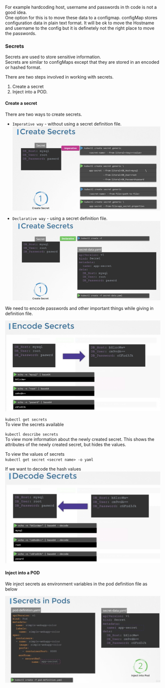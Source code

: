 
For example hardcoding host, username and passwords in th code is not a good idea.    
One option for this is to move these data to a configmap. configMap stores configuration data in plain text format. It will be ok to move the Hostname and username to the config but it is definetely not the right place to move the passwords.  

### Secrets

Secrets are used to store sensitive information.  
Secrets are similar to configMaps except that they are stored in an encoded or hashed format.  

There are two steps involved in working with secrets.  
1. Create a secret
2. Inject into a POD.

#### Create a secret

There are two ways to create secrets.  
* `Imperative way` - without using a secret definition file.  
![secret-1](Screens/secret-1.png)

* `Declarative way` - using a secret definition file.
![secret-2](Screens/secret-2.png)

We need to encode passwords and other important things while giving in definition file.  

![encoding](Screens/encoding.png)

`kubectl get secrets`  
To view the secrets available

`kubectl describe secrets`  
To view more information about the newly created secret. This shows the attributes of the newly created secret, but hides the values.

To view the values of secrets  
`kubectl get secret <secret name> -o yaml`  

If we want to decode the hash values
![decode](Screens/decode.png)  

#### Inject into a POD

We inject secrets as environment variables in the pod definition file as below

![inject](Screens/inject.png)








